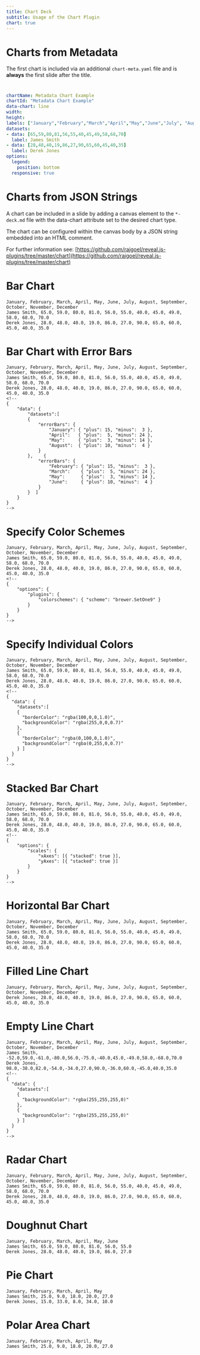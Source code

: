 ```yaml
---
title: Chart Deck
subtitle: Usage of the Chart Plugin
chart: true
---
```



# Charts from Metadata

The first chart is included via an additional `chart-meta.yaml` file and is **always** the first slide after the title.

#

```yaml
chartName: Metadata Chart Example
chartId: "Metadata Chart Example"
data-chart: line
width:
height:
labels: ["January","February","March","April","May","June","July", "August", "September", "October", "November", "December"]
datasets:
- data: [65,59,80,81,56,55,40,45,49,58,68,70]
  label: James Smith
- data: [28,48,40,19,86,27,90,65,60,45,40,35]
  label: Derek Jones
options:
  legend:
    position: bottom
  responsive: true

```


# Charts from JSON Strings

A chart can be included in a slide by adding a canvas element to the `*-deck.md` file  with the data-chart attribute set to the desired chart type.

The chart can be configured within the canvas body by a JSON string embedded into an HTML comment.

For further information see: [https://github.com/rajgoel/reveal.js-plugins/tree/master/chart](https://github.com/rajgoel/reveal.js-plugins/tree/master/chart)


# Bar Chart

``` bar-chart
January, February, March, April, May, June, July, August, September, October, November, December
James Smith, 65.0, 59.0, 80.0, 81.0, 56.0, 55.0, 40.0, 45.0, 49.0, 58.0, 68.0, 70.0
Derek Jones, 28.0, 48.0, 40.0, 19.0, 86.0, 27.0, 90.0, 65.0, 60.0, 45.0, 40.0, 35.0
```


# Bar Chart with Error Bars

``` bar-chart
January, February, March, April, May, June, July, August, September, October, November, December
James Smith, 65.0, 59.0, 80.0, 81.0, 56.0, 55.0, 40.0, 45.0, 49.0, 58.0, 68.0, 70.0
Derek Jones, 28.0, 48.0, 40.0, 19.0, 86.0, 27.0, 90.0, 65.0, 60.0, 45.0, 40.0, 35.0
<!--
{
    "data": {
        "datasets":[
        {
            "errorBars": {
                "January": { "plus": 15, "minus":  3 },
                "April":   { "plus":  5, "minus": 24 },
                "May":     { "plus":  3, "minus": 14 },
                "August":  { "plus": 10, "minus":  4 }
            }
        },    {
            "errorBars": {
                "February": { "plus": 15, "minus":  3 },
                "March":    { "plus":  5, "minus": 24 },
                "May":      { "plus":  3, "minus": 14 },
                "June":     { "plus": 10, "minus":  4 }
            }
        }  ]
    }
}
-->
```


# Specify Color Schemes

``` bar-chart
January, February, March, April, May, June, July, August, September, October, November, December
James Smith, 65.0, 59.0, 80.0, 81.0, 56.0, 55.0, 40.0, 45.0, 49.0, 58.0, 68.0, 70.0
Derek Jones, 28.0, 48.0, 40.0, 19.0, 86.0, 27.0, 90.0, 65.0, 60.0, 45.0, 40.0, 35.0
<!--
{
    "options": {
        "plugins": { 
            "colorschemes": { "scheme": "brewer.SetOne9" }
        }
    }
}
-->
```


# Specify Individual Colors

``` bar-chart
January, February, March, April, May, June, July, August, September, October, November, December
James Smith, 65.0, 59.0, 80.0, 81.0, 56.0, 55.0, 40.0, 45.0, 49.0, 58.0, 68.0, 70.0
Derek Jones, 28.0, 48.0, 40.0, 19.0, 86.0, 27.0, 90.0, 65.0, 60.0, 45.0, 40.0, 35.0
<!--
{
  "data": {
    "datasets":[
    {
      "borderColor": "rgba(100,0,0,1.0)",
      "backgroundColor": "rgba(255,0,0,0.7)"
    },    
    {
      "borderColor": "rgba(0,100,0,1.0)",
      "backgroundColor": "rgba(0,255,0,0.7)"
    } ]
  }
}
-->
```


# Stacked Bar Chart

``` bar-chart
January, February, March, April, May, June, July, August, September, October, November, December
James Smith, 65.0, 59.0, 80.0, 81.0, 56.0, 55.0, 40.0, 45.0, 49.0, 58.0, 68.0, 70.0
Derek Jones, 28.0, 48.0, 40.0, 19.0, 86.0, 27.0, 90.0, 65.0, 60.0, 45.0, 40.0, 35.0
<!--
{
    "options": {
        "scales": {
            "xAxes": [{ "stacked": true }],
            "yAxes": [{ "stacked": true }]
        }
    }
}
-->
```


# Horizontal Bar Chart

``` horizontalBar-chart
January, February, March, April, May, June, July, August, September, October, November, December
James Smith, 65.0, 59.0, 80.0, 81.0, 56.0, 55.0, 40.0, 45.0, 49.0, 58.0, 68.0, 70.0
Derek Jones, 28.0, 48.0, 40.0, 19.0, 86.0, 27.0, 90.0, 65.0, 60.0, 45.0, 40.0, 35.0
```


# Filled Line Chart

``` line-chart
January, February, March, April, May, June, July, August, September, October, November, December
Derek Jones, 28.0, 48.0, 40.0, 19.0, 86.0, 27.0, 90.0, 65.0, 60.0, 45.0, 40.0, 35.0
```


# Empty Line Chart

``` line-chart
January, February, March, April, May, June, July, August, September, October, November, December
James Smith, -52.0,59.0,-61.0,-80.0,56.0,-75.0,-40.0,45.0,-49.0,58.0,-68.0,70.0
Derek Jones, 98.0,-38.0,82.0,-54.0,-34.0,27.0,90.0,-36.0,60.0,-45.0,40.0,35.0
<!--
{
  "data": {
    "datasets":[
    {
      "backgroundColor": "rgba(255,255,255,0)"
    },    
    {
      "backgroundColor": "rgba(255,255,255,0)"
    } ]
  }
}
-->
```


# Radar Chart

``` radar-chart
January, February, March, April, May, June, July, August, September, October, November, December
James Smith, 65.0, 59.0, 80.0, 81.0, 56.0, 55.0, 40.0, 45.0, 49.0, 58.0, 68.0, 70.0
Derek Jones, 28.0, 48.0, 40.0, 19.0, 86.0, 27.0, 90.0, 65.0, 60.0, 45.0, 40.0, 35.0
```


# Doughnut Chart

``` doughnut-chart
January, February, March, April, May, June
James Smith, 65.0, 59.0, 80.0, 81.0, 56.0, 55.0
Derek Jones, 28.0, 48.0, 40.0, 19.0, 86.0, 27.0
```


# Pie Chart

``` pie-chart
January, February, March, April, May
James Smith, 25.0, 9.0, 18.0, 20.0, 27.0
Derek Jones, 15.0, 33.0, 8.0, 34.0, 10.0
```


# Polar Area Chart

``` polarArea-chart
January, February, March, April, May
James Smith, 25.0, 9.0, 18.0, 20.0, 27.0
```
